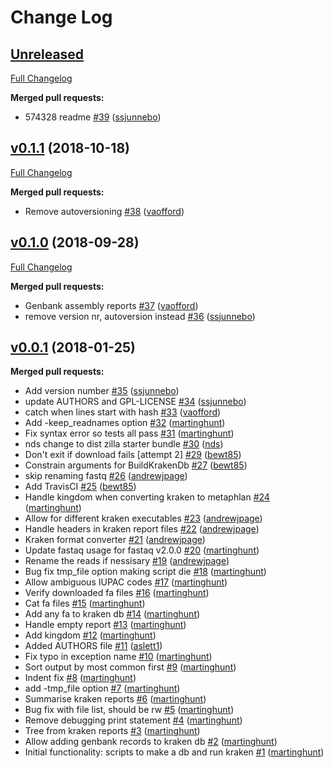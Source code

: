 # Change Log

## [Unreleased](https://github.com/sanger-pathogens/Bio-Metagenomics/tree/HEAD)

[Full Changelog](https://github.com/sanger-pathogens/Bio-Metagenomics/compare/v0.1.1...HEAD)

**Merged pull requests:**

- 574328 readme [\#39](https://github.com/sanger-pathogens/Bio-Metagenomics/pull/39) ([ssjunnebo](https://github.com/ssjunnebo))

## [v0.1.1](https://github.com/sanger-pathogens/Bio-Metagenomics/tree/v0.1.1) (2018-10-18)
[Full Changelog](https://github.com/sanger-pathogens/Bio-Metagenomics/compare/v0.1.0...v0.1.1)

**Merged pull requests:**

- Remove autoversioning [\#38](https://github.com/sanger-pathogens/Bio-Metagenomics/pull/38) ([vaofford](https://github.com/vaofford))

## [v0.1.0](https://github.com/sanger-pathogens/Bio-Metagenomics/tree/v0.1.0) (2018-09-28)
[Full Changelog](https://github.com/sanger-pathogens/Bio-Metagenomics/compare/v0.0.1...v0.1.0)

**Merged pull requests:**

- Genbank assembly reports [\#37](https://github.com/sanger-pathogens/Bio-Metagenomics/pull/37) ([vaofford](https://github.com/vaofford))
- remove version nr, autoversion instead [\#36](https://github.com/sanger-pathogens/Bio-Metagenomics/pull/36) ([ssjunnebo](https://github.com/ssjunnebo))

## [v0.0.1](https://github.com/sanger-pathogens/Bio-Metagenomics/tree/v0.0.1) (2018-01-25)
**Merged pull requests:**

- Add version number [\#35](https://github.com/sanger-pathogens/Bio-Metagenomics/pull/35) ([ssjunnebo](https://github.com/ssjunnebo))
- update AUTHORS and GPL-LICENSE [\#34](https://github.com/sanger-pathogens/Bio-Metagenomics/pull/34) ([ssjunnebo](https://github.com/ssjunnebo))
- catch when lines start with hash [\#33](https://github.com/sanger-pathogens/Bio-Metagenomics/pull/33) ([vaofford](https://github.com/vaofford))
- Add -keep\_readnames option [\#32](https://github.com/sanger-pathogens/Bio-Metagenomics/pull/32) ([martinghunt](https://github.com/martinghunt))
- Fix syntax error so tests all pass [\#31](https://github.com/sanger-pathogens/Bio-Metagenomics/pull/31) ([martinghunt](https://github.com/martinghunt))
- nds change to dist zilla starter bundle [\#30](https://github.com/sanger-pathogens/Bio-Metagenomics/pull/30) ([nds](https://github.com/nds))
- Don't exit if download fails \[attempt 2\] [\#29](https://github.com/sanger-pathogens/Bio-Metagenomics/pull/29) ([bewt85](https://github.com/bewt85))
- Constrain arguments for BuildKrakenDb [\#27](https://github.com/sanger-pathogens/Bio-Metagenomics/pull/27) ([bewt85](https://github.com/bewt85))
- skip renaming fastq [\#26](https://github.com/sanger-pathogens/Bio-Metagenomics/pull/26) ([andrewjpage](https://github.com/andrewjpage))
- Add TravisCI [\#25](https://github.com/sanger-pathogens/Bio-Metagenomics/pull/25) ([bewt85](https://github.com/bewt85))
- Handle kingdom when converting kraken to metaphlan [\#24](https://github.com/sanger-pathogens/Bio-Metagenomics/pull/24) ([martinghunt](https://github.com/martinghunt))
- Allow for different kraken executables [\#23](https://github.com/sanger-pathogens/Bio-Metagenomics/pull/23) ([andrewjpage](https://github.com/andrewjpage))
- Handle headers in kraken report files [\#22](https://github.com/sanger-pathogens/Bio-Metagenomics/pull/22) ([andrewjpage](https://github.com/andrewjpage))
- Kraken format converter [\#21](https://github.com/sanger-pathogens/Bio-Metagenomics/pull/21) ([andrewjpage](https://github.com/andrewjpage))
- Update fastaq usage for fastaq v2.0.0 [\#20](https://github.com/sanger-pathogens/Bio-Metagenomics/pull/20) ([martinghunt](https://github.com/martinghunt))
- Rename the reads if nessisary [\#19](https://github.com/sanger-pathogens/Bio-Metagenomics/pull/19) ([andrewjpage](https://github.com/andrewjpage))
- Bug fix tmp\_file option making script die [\#18](https://github.com/sanger-pathogens/Bio-Metagenomics/pull/18) ([martinghunt](https://github.com/martinghunt))
- Allow ambiguous IUPAC codes [\#17](https://github.com/sanger-pathogens/Bio-Metagenomics/pull/17) ([martinghunt](https://github.com/martinghunt))
- Verify downloaded fa files [\#16](https://github.com/sanger-pathogens/Bio-Metagenomics/pull/16) ([martinghunt](https://github.com/martinghunt))
- Cat fa files [\#15](https://github.com/sanger-pathogens/Bio-Metagenomics/pull/15) ([martinghunt](https://github.com/martinghunt))
- Add any fa to kraken db [\#14](https://github.com/sanger-pathogens/Bio-Metagenomics/pull/14) ([martinghunt](https://github.com/martinghunt))
- Handle empty report [\#13](https://github.com/sanger-pathogens/Bio-Metagenomics/pull/13) ([martinghunt](https://github.com/martinghunt))
- Add kingdom [\#12](https://github.com/sanger-pathogens/Bio-Metagenomics/pull/12) ([martinghunt](https://github.com/martinghunt))
- Added AUTHORS file [\#11](https://github.com/sanger-pathogens/Bio-Metagenomics/pull/11) ([aslett1](https://github.com/aslett1))
- Fix typo in exception name [\#10](https://github.com/sanger-pathogens/Bio-Metagenomics/pull/10) ([martinghunt](https://github.com/martinghunt))
- Sort output by most common first [\#9](https://github.com/sanger-pathogens/Bio-Metagenomics/pull/9) ([martinghunt](https://github.com/martinghunt))
- Indent fix [\#8](https://github.com/sanger-pathogens/Bio-Metagenomics/pull/8) ([martinghunt](https://github.com/martinghunt))
- add -tmp\_file option [\#7](https://github.com/sanger-pathogens/Bio-Metagenomics/pull/7) ([martinghunt](https://github.com/martinghunt))
- Summarise kraken reports [\#6](https://github.com/sanger-pathogens/Bio-Metagenomics/pull/6) ([martinghunt](https://github.com/martinghunt))
- Bug fix with file list, should be rw [\#5](https://github.com/sanger-pathogens/Bio-Metagenomics/pull/5) ([martinghunt](https://github.com/martinghunt))
- Remove debugging print statement [\#4](https://github.com/sanger-pathogens/Bio-Metagenomics/pull/4) ([martinghunt](https://github.com/martinghunt))
- Tree from kraken reports [\#3](https://github.com/sanger-pathogens/Bio-Metagenomics/pull/3) ([martinghunt](https://github.com/martinghunt))
- Allow adding genbank records to kraken db [\#2](https://github.com/sanger-pathogens/Bio-Metagenomics/pull/2) ([martinghunt](https://github.com/martinghunt))
- Initial functionality: scripts to make a db and run kraken [\#1](https://github.com/sanger-pathogens/Bio-Metagenomics/pull/1) ([martinghunt](https://github.com/martinghunt))



